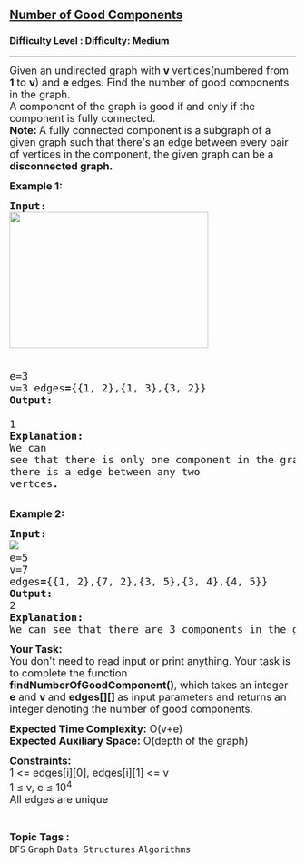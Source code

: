 <h2><a href="https://www.geeksforgeeks.org/problems/number-of-good-components--170647/1?page=3&category=Graph&sortBy=submissions">Number of Good Components</a></h2><h3>Difficulty Level : Difficulty: Medium</h3><hr><div class="problems_problem_content__Xm_eO"><p><span style="font-size: 18px;">Given an undirected graph with <strong>v </strong>vertices(numbered from <strong>1</strong> to <strong>v</strong>) and <strong>e </strong>edges. Find the number of good components in the graph.<br>A component of the graph is good if and only if the component is fully connected.<br><strong>Note:&nbsp;</strong>A fully connected component is a subgraph of a given graph such that there's an edge between every pair of vertices in the component, the given graph can be a <strong>disconnected graph.&nbsp;</strong></span></p>
<p><strong><span style="font-size: 18px;">Example 1:</span></strong></p>
<pre><span style="font-size: 18px;"><strong>Input:</strong> 
<img style="height: 239px; width: 350px;" src="https://media.geeksforgeeks.org/img-practice/good_comp_1-1656905170.png" alt="">

e=3 <br>v=3
edges<strong>=</strong>{{1, 2},{1, 3},{3, 2}}
<strong>Output: <br></strong>1</span><strong><span style="font-size: 18px;">
Explanation: <br></span></strong><span style="font-size: 18px;">We can see that there is only one component in the graph and in this component there is a edge between any two vertces</span><strong><span style="font-size: 18px;">.</span></strong></pre>
<p><strong><span style="font-size: 18px;">Example 2:</span></strong></p>
<pre><span style="font-size: 18px;"><strong>Input:
</strong></span><img src="https://media.geeksforgeeks.org/img-practice/PROD/addEditProblem/713974/Web/Other/0b0c03cb-9f66-4c94-8900-8120a171f9a3_1685087973.png"><span style="font-size: 18px;">
e=5 <br>v=7
edges<strong>=</strong>{{1, 2},{7, 2},{3, 5},{3, 4},{4, 5}}
<strong>Output: <br></strong>2
</span><strong><span style="font-size: 18px;">Explanation: <br></span></strong><span style="font-size: 18px;">We can see that there are 3 components in the graph. For 1-2-7 there is no edge between 1 to 7, so it is not a fully connected component. Rest 2 are individually fully connected component.</span></pre>
<p><span style="font-size: 18px;"><strong>Your Task:</strong><br>You don't need to read input or print anything. Your task is to complete the function <strong>findNumberOfGoodComponent()</strong>, which<strong> </strong>takes an integer <strong>e</strong> and <strong>v </strong>and <strong>edges[][] </strong>as input parameters and returns an integer denoting the number of good components. </span></p>
<p><span style="font-size: 18px;"><strong>Expected Time Complexity:</strong> O(v+e)<br><strong>Expected Auxiliary Space:</strong>&nbsp;O(depth of the graph)</span></p>
<p><span style="font-size: 18px;"><strong>Constraints:<br></strong>1 &lt;= edges[i][0], edges[i][1] &lt;= v<br>1 ≤ v, e ≤ 10<sup>4</sup><br>All edges are unique</span></p></div><br><p><span style=font-size:18px><strong>Topic Tags : </strong><br><code>DFS</code>&nbsp;<code>Graph</code>&nbsp;<code>Data Structures</code>&nbsp;<code>Algorithms</code>&nbsp;